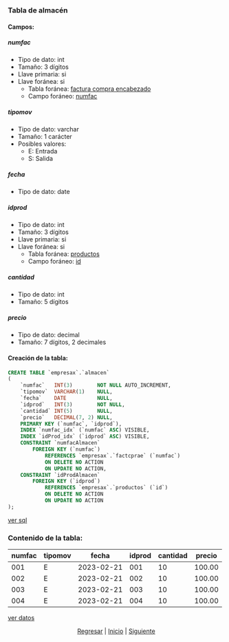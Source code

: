 ### Tabla de almacén
#### Campos:
##### numfac
* Tipo de dato: int
* Tamaño: 3 dígitos
* Llave primaria: si
* Llave foránea: si
    * Tabla foránea: [factura compra encabezado](./06%20Factura%20Compra%20Encabezado.md)
    * Campo foráneo: [numfac](./06%20Factura%20Compra%20Encabezado.md#numfac)

##### tipomov
* Tipo de dato: varchar
* Tamaño: 1 carácter
* Posibles valores:
    * E: Entrada
    * S: Salida

##### fecha
* Tipo de dato: date

##### idprod
* Tipo de dato: int
* Tamaño: 3 dígitos
* Llave primaria: si
* Llave foránea: si
    * Tabla foránea: [productos](./02%20Productos.md)
    * Campo foráneo: [id](./02%20Productos.md#id)

##### cantidad
* Tipo de dato: int
* Tamaño: 5 dígitos

##### precio
* Tipo de dato: decimal
* Tamaño: 7 dígitos, 2 decimales

#### Creación de la tabla:
``` sql
CREATE TABLE `empresax`.`almacen`
(
    `numfac`   INT(3)        NOT NULL AUTO_INCREMENT,
    `tipomov`  VARCHAR(1)    NULL,
    `fecha`    DATE          NULL,
    `idprod`   INT(3)        NOT NULL,
    `cantidad` INT(5)        NULL,
    `precio`   DECIMAL(7, 2) NULL,
    PRIMARY KEY (`numfac`, `idprod`),
    INDEX `numfac_idx` (`numfac` ASC) VISIBLE,
    INDEX `idProd_idx` (`idprod` ASC) VISIBLE,
    CONSTRAINT `numfacAlmacen`
        FOREIGN KEY (`numfac`)
            REFERENCES `empresax`.`factcprae` (`numfac`)
            ON DELETE NO ACTION
            ON UPDATE NO ACTION,
    CONSTRAINT `idProdAlmacen`
        FOREIGN KEY (`idprod`)
            REFERENCES `empresax`.`productos` (`id`)
            ON DELETE NO ACTION
            ON UPDATE NO ACTION
);
```
[ver sql](../sql/05%20Almacen.sql)

### Contenido de la tabla:
| numfac | tipomov | fecha      | idprod | cantidad | precio |
|--------|---------|------------|--------|----------|--------|
| 001    | E       | 2023-02-21 | 001    | 10       | 100.00 |
| 002    | E       | 2023-02-21 | 002    | 10       | 100.00 |
| 003    | E       | 2023-02-21 | 003    | 10       | 100.00 |
| 004    | E       | 2023-02-21 | 004    | 10       | 100.00 |
[ver datos](../csv/05%20Almacen.csv)

<p align="center">
    <a href="./04 Proveedores.md">Regresar</a> |
    <a href="../README.md">Inicio</a> |
    <a href="./06 Factura Compra Encabezado.md">Siguiente</a>
</p>
